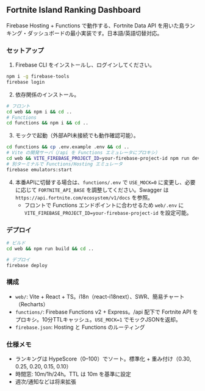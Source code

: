 ## Fortnite Island Ranking Dashboard

Firebase Hosting + Functions で動作する、Fortnite Data API を用いた島ランキング・ダッシュボードの最小実装です。日本語/英語切替対応。

### セットアップ

1) Firebase CLI をインストールし、ログインしてください。

```bash
npm i -g firebase-tools
firebase login
```

2) 依存関係のインストール。

```bash
# フロント
cd web && npm i && cd ..
# Functions
cd functions && npm i && cd ..
```

3) モックで起動（外部API未接続でも動作確認可能）。

```bash
cd functions && cp .env.example .env && cd ..
# Vite の開発サーバ（/api を Functions エミュレータにプロキシ）
cd web && VITE_FIREBASE_PROJECT_ID=your-firebase-project-id npm run dev
# 別ターミナルで Functions/Hosting エミュレータ
firebase emulators:start
```

4) 本番APIに切替する場合は、`functions/.env` で `USE_MOCK=0` に変更し、必要に応じて `FORTNITE_API_BASE` を調整してください。Swagger は `https://api.fortnite.com/ecosystem/v1/docs` を参照。
   - フロントで Functions エンドポイントに合わせるため `web/.env` に `VITE_FIREBASE_PROJECT_ID=your-firebase-project-id` を設定可能。

### デプロイ

```bash
# ビルド
cd web && npm run build && cd ..

# デプロイ
firebase deploy
```

### 構成

- `web/`: Vite + React + TS。i18n（react-i18next）、SWR、簡易チャート（Recharts）
- `functions/`: Firebase Functions v2 + Express。/api 配下で Fortnite API をプロキシ。10分TTLキャッシュ。`USE_MOCK=1` でモックJSONを返却。
- `firebase.json`: Hosting と Functions のルーティング

### 仕様メモ

- ランキングは HypeScore（0–100）でソート。標準化 + 重み付け（0.30, 0.25, 0.20, 0.15, 0.10）
- 時間窓: 10m/1h/24h。TTL は 10m を基準に設定
- 週次/通知などは将来拡張



